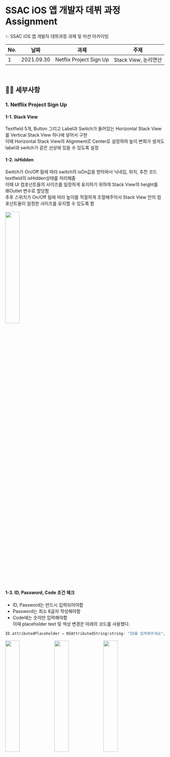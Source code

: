# SSAC iOS 앱 개발자 데뷔 과정 Assignment 
✨ SSAC iOS 앱 개발자 데뷔과정 과제 및 미션 아카이빙

No. | 날짜 | 과제 | 주제
------------ | ------------- | ------------- | -------------
1 | 2021.09.30 | Netflix Project Sign Up | Stack View, 논리연산  

<br>

## 👩‍💻 세부사항
### 1. Netflix Project Sign Up
#### 1-1. Stack View  
Textfield 5개, Button 그리고 Label과 Switch가 들어있는 Horizontal Stack View를 Vertical Stack View 하나에 넣어서 구현  
이때 Horizontal Stack View의 Alignment르 Center로 설정하여 높이 변화가 생겨도 label과 switch가 같은 선상에 있을 수 있도록 설정  
#### 1-2. isHidden
Switch가 On/Off 됨에 따라 switch의 isOn값을 받아와서 닉네임, 위치, 추천 코드 textfield의 isHidden상태를 처리해줌  
이때 UI 컴포넌트들의 사이즈를 일정하게 유지하기 위하여 Stack View의 height를 IBOutlet 변수로 할당함  
추후 스위치가 On/Off 됨에 따라 높이를 적절하게 조절해주어서 Stack View 안의 컴포넌트들이 일정한 사이즈를 유지할 수 있도록 함  
<br>
<img src = "https://user-images.githubusercontent.com/22907483/135413960-985858af-9400-4d6e-829a-ff3614e368f9.gif" width="30%">
#### 1-3. ID, Password, Code 조건 체크
- ID, Password는 반드시 입력되어야함
- Password는 최소 6글자 작성해야함
- Code에는 숫자만 입력해야함  
이때 placeholder text 및 색상 변경은 아래의 코드를 사용했다.
```swift
ID.attributedPlaceholder = NSAttributedString(string: "ID를 입력해주세요", attributes: [.foregroundColor: UIColor.red])
```
<img src = "https://user-images.githubusercontent.com/22907483/135418793-c637a5ba-f2bf-401f-b851-078059f73d1d.PNG" width="30%"> <img src = "https://user-images.githubusercontent.com/22907483/135418769-5b463a52-4900-4e77-8095-a9dfbd4ec262.PNG" width="30%"> <img src = "https://user-images.githubusercontent.com/22907483/135418786-484412e7-da08-4612-818c-67970455a7b4.PNG" width="30%">
